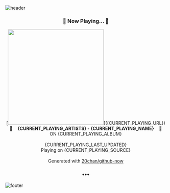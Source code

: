 ![header](https://capsule-render.vercel.app/api?type=wave&height=170&section=header&text=Hi.%20I'm%20SHIFT&fontColor=090707&fontAlignX=45&fontAlignY=65&fontSize=100)

<h3 align="center">🎵 Now Playing... 🎵</h3>
<p align="center">
  [<img width="300" src="{CURRENT_PLAYING_ALBUM_SRC}">]({CURRENT_PLAYING_URL})
  <br>
  🎵&nbsp&nbsp&nbsp <b>{CURRENT_PLAYING_ARTISTS} - {CURRENT_PLAYING_NAME}</b> &nbsp&nbsp&nbsp🎵
  <br>
  ON {CURRENT_PLAYING_ALBUM}
  
  <br />
  <br />
  {CURRENT_PLAYING_LAST_UPDATED}
  <br />
  Playing on {CURRENT_PLAYING_SOURCE}
  <br />
  <br />
  Generated with <a href="https://github.com/20chan/github-now">20chan/github-now</a>
</p>

<h3 align="center">•••</h3>

![footer](https://capsule-render.vercel.app/api?type=wave&height=150&section=footer)
